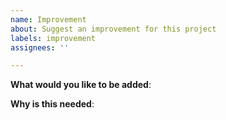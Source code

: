 ```yaml
---
name: Improvement
about: Suggest an improvement for this project
labels: improvement
assignees: ''

---
```


<!-- Please only use this template for submitting improvement suggestion-->

**What would you like to be added**:


**Why is this needed**:
